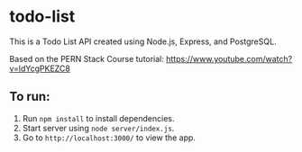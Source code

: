 # todo-list

This is a Todo List API created using Node.js, Express, and PostgreSQL.

Based on the PERN Stack Course tutorial:
https://www.youtube.com/watch?v=ldYcgPKEZC8

## To run:
1. Run ```npm install``` to install dependencies.
2. Start server using ```node server/index.js```.
3. Go to ```http://localhost:3000/``` to view the app.
